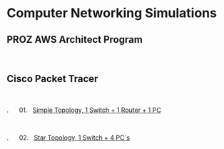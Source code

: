 <h1>Computer Networking Simulations</h1>

<h2>PROZ AWS Architect Program</h2>
<br>


<h2>Cisco Packet Tracer</h2>
<br>

. &nbsp;&nbsp;&nbsp;&nbsp; 01.&nbsp;&nbsp; [Simple Topology, 1 Switch + 1 Router + 1 PC ](https://github.com/RosanaFSS/Computer_Networking_Simulations/blob/main/01.%20Simple%20Topology:%201%20Switch%20+%201%20Router%20+%201%20PC.md)

<br>

. &nbsp;&nbsp;&nbsp;&nbsp; 02.&nbsp;&nbsp; [Star Topology, 1 Switch + 4 PC´s ](https://github.com/RosanaFSS/Computer_Networking_Simulations/blob/main/02.%20Star%20Topology:%201%20Switch%20+%204%20PC%C2%B4s.md)

<br>


